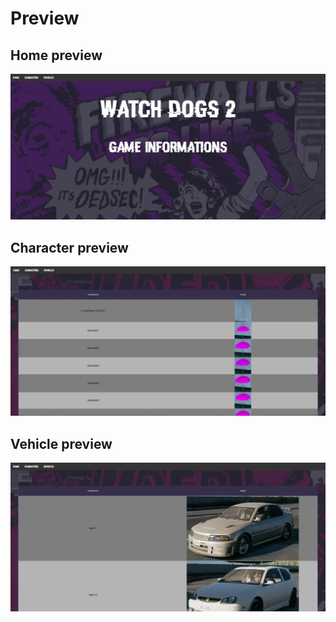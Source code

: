 # Preview

## Home preview
![home](preview1.webp)

## Character preview
![character](preview2.webp)

## Vehicle preview
![vehicle](preview3.webp)